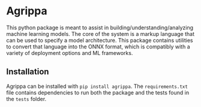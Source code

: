 # Agrippa

This python package is meant to assist in building/understanding/analyzing machine learning models. The core of the system is a markup language that can be used to specify a model architecture. This package contains utilities to convert that language into the ONNX format, which is compatibly with a variety of deployment options and ML frameworks.

## Installation

Agrippa can be installed with `pip install agrippa`. The `requirements.txt` file contains dependencies to run both the package and the tests found in the `tests` folder.
